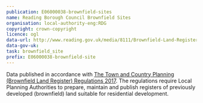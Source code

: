 ```yaml
---
publication: E06000038-brownfield-sites
name: Reading Borough Council Brownfield Sites
organisation: local-authority-eng:RDG
copyright: crown-copyright
licence: ogl
data-url: http://www.reading.gov.uk/media/8111/Brownfield-Land-Register/xls/2017_Brownfield_Land_Register_Part_1.xlsx
data-gov-uk: 
task: brownfield_site
prefix: E06000038-brownfield-site
---
```


Data published in accordance with [The Town and Country Planning (Brownfield Land Register) Regulations 2017](http://www.legislation.gov.uk/uksi/2017/403/contents/made).
The regulations require Local Planning Authorities to prepare, maintain and publish registers of previously developed (brownfield) land suitable for residential development.

